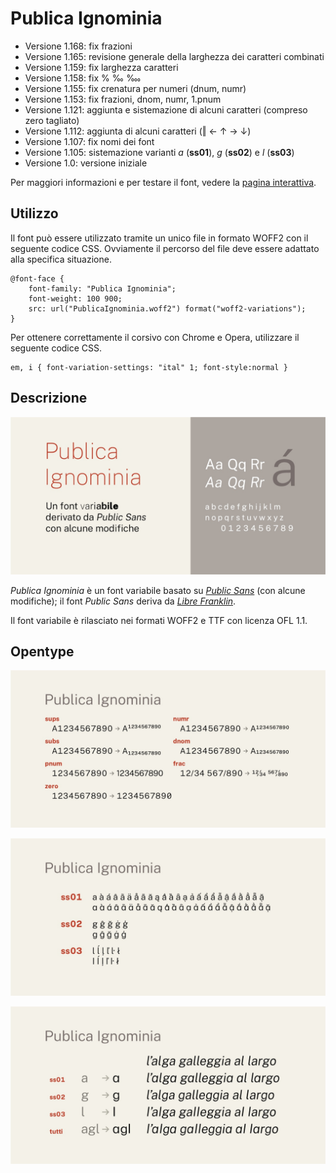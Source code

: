 # Publica Ignominia
- Versione 1.168: fix frazioni
- Versione 1.165: revisione generale della larghezza dei caratteri combinati
- Versione 1.159: fix larghezza caratteri
- Versione 1.158: fix % ‰ ‱
- Versione 1.155: fix crenatura per numeri (dnum, numr)
- Versione 1.153: fix frazioni, dnom, numr, 1.pnum
- Versione 1.121: aggiunta e sistemazione di alcuni caratteri (compreso zero tagliato)
- Versione 1.112: aggiunta di alcuni caratteri (‖ ← ↑ → ↓)
- Versione 1.107: fix nomi dei font
- Versione 1.105: sistemazione varianti _a_ (__ss01__), _g_ (__ss02__) e _l_ (__ss03__)
- Versione 1.0: versione iniziale

Per maggiori informazioni e per testare il font, vedere la [pagina interattiva](https://m-casanova.github.io/PublicaIgnominia/).

## Utilizzo
Il font può essere utilizzato tramite un unico file in formato WOFF2 con il seguente codice CSS. Ovviamente il percorso del file deve essere adattato alla specifica situazione.

    @font-face {
        font-family: "Publica Ignominia";
        font-weight: 100 900;
        src: url("PublicaIgnominia.woff2") format("woff2-variations");
    }

Per ottenere correttamente il corsivo con Chrome e Opera, utilizzare il seguente codice CSS.

    em, i { font-variation-settings: "ital" 1; font-style:normal }

## Descrizione
![image](images/publicaignominia1.jpg)

_Publica Ignominia_ è un font variabile basato su _[Public Sans](https://github.com/uswds/public-sans)_ (con alcune modifiche); il font _Public Sans_ deriva da _[Libre Franklin](https://github.com/impallari/Libre-Franklin)_.

Il font variabile è rilasciato nei formati WOFF2 e TTF con licenza OFL 1.1.

## Opentype

![image](images/publicaignominia2.jpg)

![image](images/publicaignominia4.jpg)

![image](images/publicaignominia3.jpg)
